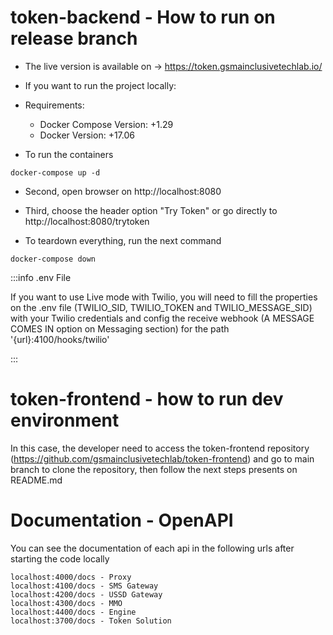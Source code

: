 # token-backend - How to run on release branch

- The live version is available on -> https://token.gsmainclusivetechlab.io/

- If you want to run the project locally:

- Requirements:

  - Docker Compose Version: +1.29
  - Docker Version: +17.06

- To run the containers

```
docker-compose up -d 
```

- Second, open browser on http://localhost:8080

- Third, choose the header option "Try Token" or go directly to http://localhost:8080/trytoken

- To teardown everything, run the next command

```
docker-compose down
```

:::info .env File

If you want to use Live mode with Twilio, you will need to fill the properties on the .env file (TWILIO_SID, TWILIO_TOKEN and TWILIO_MESSAGE_SID) with your Twilio credentials and config the receive webhook (A MESSAGE COMES IN option on Messaging section) for the path '{url}:4100/hooks/twilio'

:::

# token-frontend - how to run dev environment

In this case, the developer need to access the token-frontend repository (https://github.com/gsmainclusivetechlab/token-frontend) and go to main branch to clone the repository, then follow the next steps presents on README.md

# Documentation - OpenAPI

You can see the documentation of each api in the following urls after starting the code locally

```
localhost:4000/docs - Proxy
localhost:4100/docs - SMS Gateway
localhost:4200/docs - USSD Gateway
localhost:4300/docs - MMO
localhost:4400/docs - Engine
localhost:3700/docs - Token Solution
```
